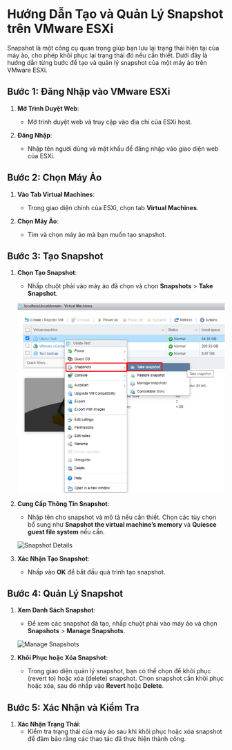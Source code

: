 # Hướng Dẫn Tạo và Quản Lý Snapshot trên VMware ESXi

Snapshot là một công cụ quan trọng giúp bạn lưu lại trạng thái hiện tại của máy ảo, cho phép khôi phục lại trạng thái đó nếu cần thiết. Dưới đây là hướng dẫn từng bước để tạo và quản lý snapshot của một máy ảo trên VMware ESXi.

## Bước 1: Đăng Nhập vào VMware ESXi

1. **Mở Trình Duyệt Web**:
   - Mở trình duyệt web và truy cập vào địa chỉ của ESXi host.

2. **Đăng Nhập**:
   - Nhập tên người dùng và mật khẩu để đăng nhập vào giao diện web của ESXi.

## Bước 2: Chọn Máy Ảo

1. **Vào Tab Virtual Machines**:
   - Trong giao diện chính của ESXi, chọn tab **Virtual Machines**.

2. **Chọn Máy Ảo**:
   - Tìm và chọn máy ảo mà bạn muốn tạo snapshot.

## Bước 3: Tạo Snapshot

1. **Chọn Tạo Snapshot**:
   - Nhấp chuột phải vào máy ảo đã chọn và chọn **Snapshots** > **Take Snapshot**.

   ![Take Snapshot](https://github.com/cuongnvvietis/NhanHoa/blob/main/Docs/Esxi/Picture/Snaphost/Screenshot_39.png)

2. **Cung Cấp Thông Tin Snapshot**:
   - Nhập tên cho snapshot và mô tả nếu cần thiết. Chọn các tùy chọn bổ sung như **Snapshot the virtual machine’s memory** và **Quiesce guest file system** nếu cần.

   ![Snapshot Details](https://github.com/cuongnvvietis/NhanHoa/blob/main/Docs/Esxi/Picture/Snapshot/Screenshot_40.png)

3. **Xác Nhận Tạo Snapshot**:
   - Nhấp vào **OK** để bắt đầu quá trình tạo snapshot.

## Bước 4: Quản Lý Snapshot

1. **Xem Danh Sách Snapshot**:
   - Để xem các snapshot đã tạo, nhấp chuột phải vào máy ảo và chọn **Snapshots** > **Manage Snapshots**.

   ![Manage Snapshots](https://github.com/cuongnvvietis/NhanHoa/blob/main/Docs/Esxi/Picture/Snapshot/Screenshot_41.png)

2. **Khôi Phục hoặc Xóa Snapshot**:
   - Trong giao diện quản lý snapshot, bạn có thể chọn để khôi phục (revert to) hoặc xóa (delete) snapshot. Chọn snapshot cần khôi phục hoặc xóa, sau đó nhấp vào **Revert** hoặc **Delete**.

## Bước 5: Xác Nhận và Kiểm Tra

1. **Xác Nhận Trạng Thái**:
   - Kiểm tra trạng thái của máy ảo sau khi khôi phục hoặc xóa snapshot để đảm bảo rằng các thao tác đã thực hiện thành công.
